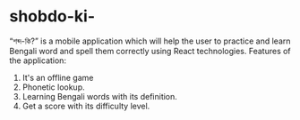 # shobdo-ki-
“শব্দ-কি?”  is a mobile application which will help the user to practice and learn Bengali word and spell them correctly using React technologies.
Features of the application: 
1. It's an offline game 
2. Phonetic lookup. 
3. Learning Bengali words with its definition. 
4. Get a score with its difficulty level.
